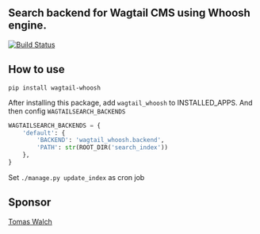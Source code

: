 ## Search backend for Wagtail CMS using Whoosh engine.

[![Build Status](https://travis-ci.org/michael-yin/wagtail-whoosh.svg?branch=master)](https://travis-ci.org/michael-yin/wagtail-whoosh)

## How to use

`pip install wagtail-whoosh`

After installing this package, add `wagtail_whoosh` to INSTALLED_APPS. And then config `WAGTAILSEARCH_BACKENDS`

```python
WAGTAILSEARCH_BACKENDS = {
    'default': {
        'BACKEND': 'wagtail_whoosh.backend',
        'PATH': str(ROOT_DIR('search_index'))
    },
}
```

Set `./manage.py update_index` as cron job

## Sponsor

[Tomas Walch](https://github.com/tjwalch)

